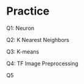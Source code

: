 # Practice  
Q1: Neuron                                          
               
Q2: K Nearest Neighbors        
                    
Q3: K-means                          
         
Q4: TF Image Preprocessing                       
        
Q5       
